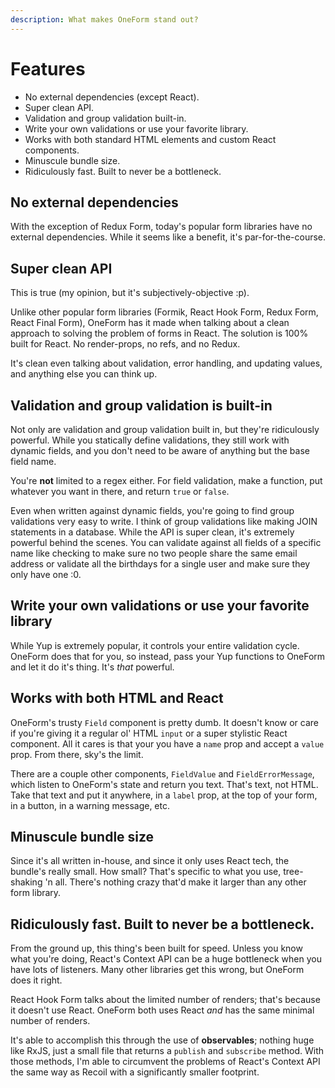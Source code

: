 ```yaml
---
description: What makes OneForm stand out?
---
```


# Features

* No external dependencies \(except React\).
* Super clean API.
* Validation and group validation built-in.
* Write your own validations or use your favorite library.
* Works with both standard HTML elements and custom React components.
* Minuscule bundle size.
* Ridiculously fast. Built to never be a bottleneck.

## No external dependencies

With the exception of Redux Form, today's popular form libraries have no external dependencies. While it seems like a benefit, it's par-for-the-course.

## Super clean API

This is true \(my opinion, but it's subjectively-objective :p\).

Unlike other popular form libraries \(Formik, React Hook Form, Redux Form, React Final Form\), OneForm has it made when talking about a clean approach to solving the problem of forms in React. The solution is 100% built for React. No render-props, no refs, and no Redux.

It's clean even talking about validation, error handling, and updating values, and anything else you can think up.

## Validation and group validation is built-in

Not only are validation and group validation built in, but they're ridiculously powerful. While you statically define validations, they still work with dynamic fields, and you don't need to be aware of anything but the base field name.

You're **not** limited to a regex either. For field validation, make a function, put whatever you want in there, and return `true` or `false`.

Even when written against dynamic fields, you're going to find group validations very easy to write. I think of group validations like making JOIN statements in a database. While the API is super clean, it's extremely powerful behind the scenes. You can validate against all fields of a specific name like checking to make sure no two people share the same email address or validate all the birthdays for a single user and make sure they only have one :0.

## Write your own validations or use your favorite library

While Yup is extremely popular, it controls your entire validation cycle. OneForm does that for you, so instead, pass your Yup functions to OneForm and let it do it's thing. It's _that_ powerful.

## Works with both HTML and React

OneForm's trusty `Field` component is pretty dumb. It doesn't know or care if you're giving it a regular ol' HTML `input` or a super stylistic React component. All it cares is that your you have a `name` prop and accept a `value` prop. From there, sky's the limit.  
  
There are a couple other components, `FieldValue` and `FieldErrorMessage`, which listen to OneForm's state and return you text. That's text, not HTML. Take that text and put it anywhere, in a `label` prop, at the top of your form, in a button, in a warning message, etc.

## Minuscule bundle size

Since it's all written in-house, and since it only uses React tech, the bundle's really small. How small? That's specific to what you use, tree-shaking 'n all. There's nothing crazy that'd make it larger than any other form library.

## Ridiculously fast. Built to never be a bottleneck.

From the ground up, this thing's been built for speed. Unless you know what you're doing, React's Context API can be a huge bottleneck when you have lots of listeners. Many other libraries get this wrong, but OneForm does it right.

React Hook Form talks about the limited number of renders; that's because it doesn't use React. OneForm both uses React _and_ has the same minimal number of renders.

It's able to accomplish this through the use of **observables**; nothing huge like RxJS, just a small file that returns a `publish` and `subscribe` method. With those methods, I'm able to circumvent the problems of React's Context API the same way as Recoil with a significantly smaller footprint.


